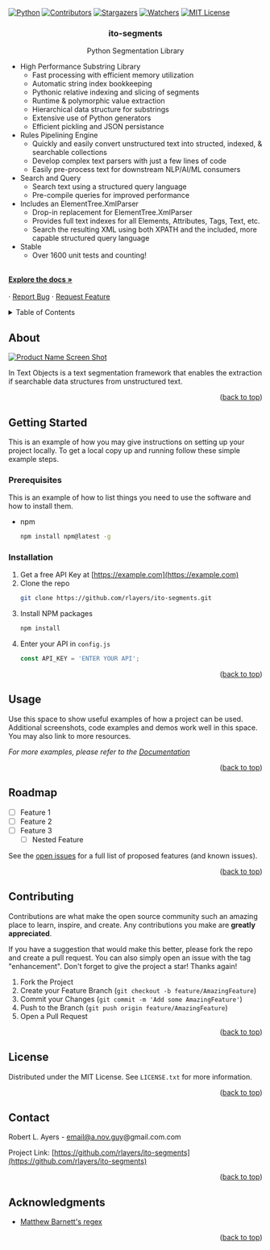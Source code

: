 <!-- Improved compatibility of back to top link: See: https://github.com/rlayers/ito-segments -->
<a name="readme-top"></a>



<!-- PROJECT SHIELDS -->
<!--
*** I'm using markdown "reference style" links for readability.
*** Reference links are enclosed in brackets [ ] instead of parentheses ( ).
*** See the bottom of this document for the declaration of the reference variables
*** for contributors-url, forks-url, etc. This is an optional, concise syntax you may use.
*** https://www.markdownguide.org/basic-syntax/#reference-style-links
-->
[![Python][Python.org]][Python-url]
[![Contributors][contributors-shield]][contributors-url]
[![Stargazers][stars-shield]][stars-url]
[![Watchers][watchers-shield]][watchers-url]
[![MIT License][license-shield]][license-url]
<!--
[![Forks][forks-shield]][forks-url]
[![Issues][issues-shield]][issues-url]
-->



<!-- PROJECT LOGO -->
<!--
<br />
<div align="center">
  <a href="https://github.com/rlayers/3">
    <img src="images/logo.png" alt="Logo" width="80" height="80">
  </a>
-->

<h3 align="center">ito-segments</h3>

  <p align="center">
    Python Segmentation Library
    <br />
    <ul>
      <li>
        High Performance Substring Library
        <ul>
          <li>Fast processing with efficient memory utilization</li>
          <li>Automatic string index bookkeeping</li>
          <li>Pythonic relative indexing and slicing of segments</li>
          <li>Runtime & polymorphic value extraction</li>
          <li>Hierarchical data structure for substrings</li>
          <li>Extensive use of Python generators</li>
          <li>Efficient pickling and JSON persistance</li>
        </ul>
      </li>
      <li>
        Rules Pipelining Engine
        <ul>
          <li>Quickly and easily convert unstructured text into structed, indexed, & searchable collections</li>
          <li>Develop complex text parsers with just a few lines of code</li>
          <li>Easily pre-process text for downstream NLP/AI/ML consumers</li>
        </ul>
      </li>
      <li>
        Search and Query
        <ul>
          <li>Search text using a structured query language</li>
          <li>Pre-compile queries for improved performance</li>
        </ul>
      </li>
      <li>
        Includes an ElementTree.XmlParser
        <ul>
          <li>Drop-in replacement for ElementTree.XmlParser</li>
          <li>Provides full text indexes for all Elements, Attributes, Tags, Text, etc.</li>
          <li>Search the resulting XML using both XPATH and the included, more capable structured query language</li>
        </ul>
      </li>
      <li>
        Stable
        <ul>
          <li>Over 1600 unit tests and counting!</li>
        </ul>
      </li>
    </ul>
    <listitem>
    <br />
    <a href="https://github.com/rlayers/ito-segments/tree/master/docs"><strong>Explore the docs »</strong></a>
    <br />
    <br />
    ·
    <a href="https://github.com/rlayers/ito-segments/issues">Report Bug</a>
    ·
    <a href="https://github.com/rlayers/ito-segments/issues">Request Feature</a>
  </p>
</div>



<!-- TABLE OF CONTENTS -->
<details>
  <summary>Table of Contents</summary>
  <ol>
    <li>
      <a href="#about-the-project">About The Project</a>
      <ul>
        <li><a href="#built-with">Built With</a></li>
      </ul>
    </li>
    <li>
      <a href="#getting-started">Getting Started</a>
      <ul>
        <li><a href="#prerequisites">Prerequisites</a></li>
        <li><a href="#installation">Installation</a></li>
      </ul>
    </li>
    <li><a href="#usage">Usage</a></li>
    <li><a href="#roadmap">Roadmap</a></li>
    <li><a href="#contributing">Contributing</a></li>
    <li><a href="#license">License</a></li>
    <li><a href="#contact">Contact</a></li>
    <li><a href="#acknowledgments">Acknowledgments</a></li>
  </ol>
</details>



<!-- ABOUT -->
## About

[![Product Name Screen Shot][product-screenshot]](https://example.com)

In Text Objects is a text segmentation framework that enables the extraction if searchable data structures from unstructured text.

<p align="right">(<a href="#readme-top">back to top</a>)</p>



<!-- GETTING STARTED -->
## Getting Started

This is an example of how you may give instructions on setting up your project locally.
To get a local copy up and running follow these simple example steps.

### Prerequisites

This is an example of how to list things you need to use the software and how to install them.
* npm
  ```sh
  npm install npm@latest -g
  ```

### Installation

1. Get a free API Key at [https://example.com](https://example.com)
2. Clone the repo
   ```sh
   git clone https://github.com/rlayers/ito-segments.git
   ```
3. Install NPM packages
   ```sh
   npm install
   ```
4. Enter your API in `config.js`
   ```js
   const API_KEY = 'ENTER YOUR API';
   ```

<p align="right">(<a href="#readme-top">back to top</a>)</p>



<!-- USAGE EXAMPLES -->
## Usage

Use this space to show useful examples of how a project can be used. Additional screenshots, code examples and demos work well in this space. You may also link to more resources.

_For more examples, please refer to the [Documentation](https://example.com)_

<p align="right">(<a href="#readme-top">back to top</a>)</p>



<!-- ROADMAP -->
## Roadmap

- [ ] Feature 1
- [ ] Feature 2
- [ ] Feature 3
    - [ ] Nested Feature

See the [open issues](https://github.com/rlayers/ito-segments/issues) for a full list of proposed features (and known issues).

<p align="right">(<a href="#readme-top">back to top</a>)</p>



<!-- CONTRIBUTING -->
## Contributing

Contributions are what make the open source community such an amazing place to learn, inspire, and create. Any contributions you make are **greatly appreciated**.

If you have a suggestion that would make this better, please fork the repo and create a pull request. You can also simply open an issue with the tag "enhancement".
Don't forget to give the project a star! Thanks again!

1. Fork the Project
2. Create your Feature Branch (`git checkout -b feature/AmazingFeature`)
3. Commit your Changes (`git commit -m 'Add some AmazingFeature'`)
4. Push to the Branch (`git push origin feature/AmazingFeature`)
5. Open a Pull Request

<p align="right">(<a href="#readme-top">back to top</a>)</p>



<!-- LICENSE -->
## License

Distributed under the MIT License. See `LICENSE.txt` for more information.

<p align="right">(<a href="#readme-top">back to top</a>)</p>



<!-- CONTACT -->
## Contact

Robert L. Ayers - email@a.nov.guy@gmail.com.com

Project Link: [https://github.com/rlayers/ito-segments](https://github.com/rlayers/ito-segments)

<p align="right">(<a href="#readme-top">back to top</a>)</p>



<!-- ACKNOWLEDGMENTS -->
## Acknowledgments

* [Matthew Barnett's regex](https://bitbucket.org/mrabarnett/mrab-regex)

<p align="right">(<a href="#readme-top">back to top</a>)</p>



<!-- MARKDOWN LINKS & IMAGES -->
<!-- https://www.markdownguide.org/basic-syntax/#reference-style-links -->
[contributors-shield]: https://img.shields.io/github/contributors/rlayers/ito-segments.svg?style=for-the-badge
[contributors-url]: https://github.com/rlayers/ito-segments/graphs/contributors
[forks-shield]: https://img.shields.io/github/forks/rlayers/ito-segments.svg?style=for-the-badge
[forks-url]: https://github.com/rlayers/ito-segments/network/members
[stars-shield]: https://img.shields.io/github/stars/rlayers/ito-segments.svg?style=for-the-badge
[stars-url]: https://github.com/rlayers/ito-segments/stargazers
[issues-shield]: https://img.shields.io/github/issues/rlayers/segments.svg?style=for-the-badge
[issues-url]: https://github.com/rlayers/ito-segments/issues
[license-shield]: https://img.shields.io/github/license/rlayers/ito-segments.svg?style=for-the-badge
[license-url]: https://github.com/rlayers/ito-segments/blob/master/LICENSE
[watchers-shield]: https://img.shields.io/github/watchers/rlayers/ito-segments.svg?style=for-the-badge
[watchers-url]: https://github.com/rlayers/ito-segments/watchers
[product-screenshot]: images/screenshot.png
[Python.org]: https://img.shields.io/badge/python-3.10-blue.svg?style=for-the-badge&logo=angular&logoColor=white
[Python-url]: https://www.python.org
[Anaconda-shield]: https://anaconda.org/conda-forge/mlconjug/badges/version.svg
[Anaconda-url]: https://anaconda.org
[PyCharm-shield]: https://img.shields.io/badge/PyCharm-000000.svg?&style=for-the-badge&logo=PyCharm&logoColor=white
[PyCharm-url]: https://www.jetbrains.com/pycharm/
